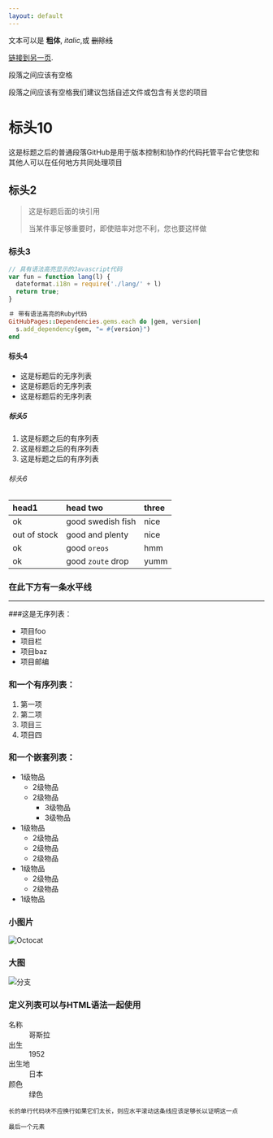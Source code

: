 ```yaml
---
layout: default
---
```


文本可以是 **粗体**, _italic_,或 ~~删除线~~

[链接到另一页](./another-page.html).

段落之间应该有空格

段落之间应该有空格我们建议包括自述文件或包含有关您的项目

# 标头10

这是标题之后的普通段落GitHub是用于版本控制和协作的代码托管平台它使您和其他人可以在任何地方共同处理项目

## 标头2

> 这是标题后面的块引用
>
> 当某件事足够重要时，即使赔率对您不利，您也要这样做

### 标头3

```js
// 具有语法高亮显示的Javascript代码
var fun = function lang(l) {
  dateformat.i18n = require('./lang/' + l)
  return true;
}
```

```ruby
＃ 带有语法高亮的Ruby代码
GitHubPages::Dependencies.gems.each do |gem, version|
  s.add_dependency(gem, "= #{version}")
end
```

#### 标头4

*  这是标题后的无序列表
*  这是标题后的无序列表
*  这是标题后的无序列表

##### 标头5

1.  这是标题之后的有序列表
2.  这是标题之后的有序列表
3.  这是标题之后的有序列表

###### 标头6

| head1        | head two          | three |
|:-------------|:------------------|:------|
| ok           | good swedish fish | nice  |
| out of stock | good and plenty   | nice  |
| ok           | good `oreos`      | hmm   |
| ok           | good `zoute` drop | yumm  |

### 在此下方有一条水平线

***

###这是无序列表：

*  项目foo
*  项目栏
*  项目baz
*  项目邮编

### 和一个有序列表：

1.  第一项
1.  第二项
1.  项目三
1.  项目四

### 和一个嵌套列表：

- 1级物品
  - 2级物品
  - 2级物品
    - 3级物品
    - 3级物品
- 1级物品
  - 2级物品
  - 2级物品
  - 2级物品
- 1级物品
  - 2级物品
  - 2级物品
- 1级物品

### 小图片

![Octocat](https://github.githubassets.com/images/icons/emoji/octocat.png)

### 大图

![分支](https://guides.github.com/activities/hello-world/branching.png)


### 定义列表可以与HTML语法一起使用

<dl>
<dt>名称</dt>
<dd>哥斯拉</dd>
<dt>出生</dt>
<dd> 1952 </dd>
<dt>出生地</dt>
<dd>日本</dd>
<dt>颜色</dt>
<dd>绿色</dd>
</dl>

```
长的单行代码块不应换行如果它们太长，则应水平滚动这条线应该足够长以证明这一点
```

```
最后一个元素
```
